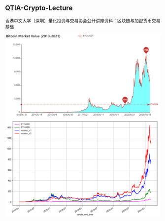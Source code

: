 ## QTIA-Crypto-Lecture
香港中文大学（深圳）量化投资与交易协会公开讲座资料：区块链与加密货币交易基础


<div align=center>
<img src="./1_btc_mv/btc_mv_plot.png" width="800">


<img src="./3_rotation_trading/images/comparison.png" width="720">